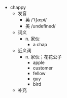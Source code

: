 - chappy
  - 发音
    - 英 /'tʃæpi/
    - 美 /undefined/
  - 词义
    - n. 家伙
      - a  chap 
  - 近义词
    - n. 家伙；花花公子
      - apple
      - customer
      - fellow
      - guy
      - bird
  - 补充